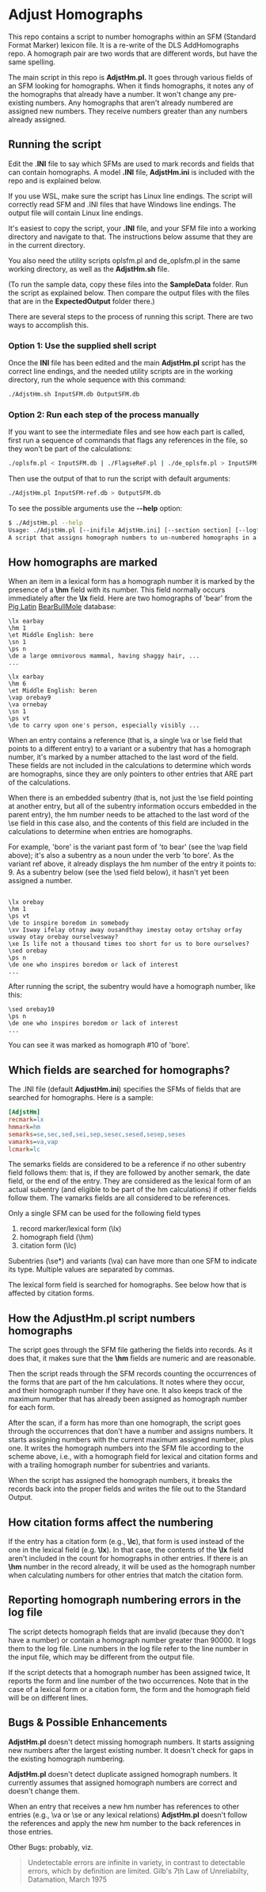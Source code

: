 # Adjust Homographs
This repo contains a script to number homographs within an SFM (Standard Format Marker) lexicon file. It is a re-write of the DLS AddHomographs repo. A homograph pair are two words that are different words, but have the same spelling.

The main script in this repo is **AdjstHm.pl.** It goes through various fields of an SFM looking for homographs. When it finds homographs, it notes any of the homographs that already have a number. It won't change any pre-existing numbers. Any homographs that aren't already numbered are assigned new numbers. They receive numbers greater than any numbers already assigned.

## Running the script

Edit the .**INI** file to say which SFMs are used to mark records and fields that can contain homographs. A model **.INI** file, **AdjstHm.ini** is included with the repo and is explained below.

If you use WSL, make sure the script has Linux line endings. The script will correctly read SFM and .INI files that have Windows line endings. The output file will contain Linux line endings.

It's easiest to copy the script, your **.INI** file, and your SFM file into a working directory and navigate to that. The instructions below assume that they are in the current directory.

You also need the utility scripts oplsfm.pl and de_oplsfm.pl in the same working directory, as well as the **AdjstHm.sh** file.

(To run the sample data, copy these files into the **SampleData** folder.  Run the script as explained below.  Then compare the output files with the files that are in the **ExpectedOutput** folder there.)

There are several steps to the process of running this script.  There are two ways to accomplish this.

### Option 1: Use the supplied shell script

Once the **INI** file has been edited and the main **AdjstHm.pl** script has the correct line endings, and the needed utility scripts are in the working directory, run the whole sequence with this command:

````bash
./AdjstHm.sh InputSFM.db OutputSFM.db
````

### Option 2: Run each step of the process manually

If you want to see the intermediate files and see how each part is called, first run a sequence of commands that flags any references in the file, so they won't be part of the calculations:

````bash
./oplsfm.pl < InputSFM.db | ./FlagseReF.pl | ./de_oplsfm.pl > InputSFM-ref.db
````

Then use the output of that to run the script with default arguments:

````bash
./AdjstHm.pl InputSFM-ref.db > OutputSFM.db
````

To see the possible arguments use the **--help** option:

````bash
$ ./AdjstHm.pl --help
Usage: ./AdjstHm.pl [--inifile AdjstHm.ini] [--section section] [--logfile AdjstHm-log.txt] [--errfile AdjstHm-err.txt] [--debug] [file.sfm]
A script that assigns homograph numbers to un-numbered homographs in a Standard Format lexicon file.
````

## How homographs are marked

When an item in a lexical form has a homograph number it is marked by the presence of a **\hm** field with its number. This field normally occurs immediately after the **\lx** field. Here are two homographs of 'bear' from the [Pig Latin](https://en.wikipedia.org/wiki/Pig_Latin)  [BearBullMole](https://github.com/sil-dictionary-lexical-services/SubentryPromotion/blob/master/SampleFiles/BearBullMole-complex.db) database:

````SFM
\lx earbay
\hm 1
\et Middle English: bere
\sn 1
\ps n
\de a large omnivorous mammal, having shaggy hair, ...
...

\lx earbay
\hm 6
\et Middle English: beren
\vap orebay9
\va ornebay
\sn 1
\ps vt
\de to carry upon one's person, especially visibly ...
````

When an entry contains a reference (that is, a single \va or \se field that points to a different entry) to a variant or a subentry that has a homograph number, it's marked by a number attached to the last  word of the field.  These fields are not included in the calculations to determine which words are homographs, since they are only pointers to other entries that ARE part of the calculations.

When there is an embedded subentry (that is, not just the \se field pointing at another entry, but all of the subentry information occurs embedded in the parent entry), the hm number needs to be attached to the last word of the \se field in this case also, and the contents of this field are included in the calculations to determine when entries are homographs.

For example, 'bore' is the variant past form of 'to bear' (see the \vap field above); it's also a subentry as a noun under the verb 'to bore'. As the variant ref above, it already displays the hm number of the entry it points to: 9. As a subentry below (see the \sed field below), it hasn't yet been assigned a number.

````SFM

\lx orebay
\hm 1
\ps vt
\de to inspire boredom in somebody
\xv Isway ifelay otnay away ousandthay imestay ootay ortshay orfay usway otay orebay ourselvesway?
\xe Is life not a thousand times too short for us to bore ourselves?
\sed orebay
\ps n
\de one who inspires boredom or lack of interest
...
````

After running the script, the subentry would have a homograph number, like this:

````SFM
\sed orebay10
\ps n
\de one who inspires boredom or lack of interest
...
````

You can see it was marked as homograph #10 of 'bore'.

## Which fields are searched for homographs?

The .INI file (default **AdjustHm.ini**) specifies the SFMs of fields that are searched for homographs. Here is a sample:

````ini
[AdjstHm]
recmark=lx
hmmark=hm
semarks=se,sec,sed,sei,sep,sesec,sesed,sesep,seses
vamarks=va,vap
lcmark=lc
````

The semarks fields are considered to be a reference if no other subentry field follows them: that is, if they are followed by another semark, the date field, or the end of the entry. They are considered as the lexical form of an actual subentry (and eligible to be part of the hm calculations) if other fields follow them. The vamarks fields are all considered to be references.  

Only a single SFM can be used for the following field types

1. record marker/lexical form (\lx)
2. homograph field (\hm)
3. citation form (\lc)

Subentries (\se\*) and variants (\va) can have more than one SFM to indicate its type. Multiple values are separated by commas.

The lexical form field is searched for homographs. See below how that is affected by citation forms.

## How the **AdjustHm.pl** script numbers homographs

The script goes through the SFM file gathering the fields into records. As it does that, it makes sure that the **\hm** fields are numeric and are reasonable.

Then the script reads through the SFM records counting the occurrences of the forms that are part of the hm calculations. It notes where they occur, and their homograph number if they have one. It also keeps track of the maximum number that has already been assigned as homograph number for each form.

After the scan, if a form has more than one homograph, the script goes through the occurrences that don't have a number and assigns numbers. It starts assigning numbers with the current maximum assigned number, plus one. It writes the homograph numbers into the SFM file according to the scheme above, i.e., with a homograph field for lexical and citation forms and with a trailing homograph number for subentries and variants.

When the script has assigned the homograph numbers, it breaks the records back into the proper fields and writes the file out to the Standard Output.

## How citation forms affect the numbering

If the entry has a citation form (e.g., **\lc**), that form is used instead of the one in the lexical field (e.g. **\lx**). In that case, the contents of the **\lx** field aren't included in the count for homographs in other entries. If there is an **\hm** number in the record already, it will be used as the homograph number when calculating numbers for other entries that match the citation form.

## Reporting homograph numbering errors in the log file

The script detects homograph fields that are invalid (because they don't have a number) or contain a homograph number greater than 90000. It logs them to the log file. Line numbers in the log file refer to the line number in the input file, which may be different from the output file.

If the script detects that a homograph number has been assigned twice, It reports the form and line number of the two occurrences. Note that in the case of a lexical form or a citation form, the form and the homograph field will be on different lines.

## Bugs & Possible Enhancements

**AdjstHm.pl** doesn't detect missing homograph numbers. It starts assigning new numbers after the largest existing number. It doesn't check for gaps in the existing homograph numbering.

**AdjstHm.pl** doesn't detect duplicate assigned homograph numbers. It currently assumes that assigned homograph numbers are correct and doesn't change them.

When an entry that receives a new hm number has references to other entries (e.g., \va or \se or any lexical relations) **AdjstHm.pl** doesn't follow the references and apply the new hm number to the back references in those entries.

Other Bugs: probably, viz.

> Undetectable errors are infinite in variety, in contrast to detectable errors, which by definition are limited. Gilb's 7th Law of Unreliabilty, Datamation, March 1975
